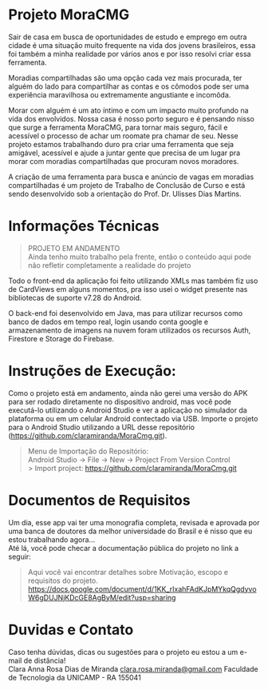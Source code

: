 # Projeto MoraCMG
Sair de casa em busca de oportunidades de estudo e emprego em outra cidade é uma situação muito frequente na vida dos jovens brasileiros, essa foi também a minha realidade por vários anos e por isso resolvi criar essa ferramenta. <br>

  Moradias compartilhadas são uma opção cada vez mais procurada, ter alguém do lado para compartilhar as contas e os cômodos pode ser uma experiência maravilhosa ou extremamente angustiante e incomôda.<br> 
  
   Morar com alguém é um ato íntimo e com um impacto muito profundo na vida dos envolvidos. Nossa casa é nosso porto seguro e é pensando nisso que surge a ferramenta MoraCMG, para tornar mais seguro, fácil e acessível o processo de achar um roomate pra chamar de seu. Nesse projeto estamos trabalhando duro pra criar uma ferramenta que seja amigável, acessível e ajude a juntar gente que precisa de um lugar pra morar com moradias compartilhadas que procuram novos moradores.<br>
   
   A criação de uma ferramenta para busca e anúncio de vagas em moradias compartilhadas é um projeto de Trabalho de Conclusão de Curso e está sendo desenvolvido sob a orientação do Prof. Dr. Ulisses Dias Martins.

  
# Informações Técnicas
  > PROJETO EM ANDAMENTO <br>
  > Ainda tenho muito trabalho pela frente, então o conteúdo aqui pode não refletir completamente a realidade do projeto<br>

  Todo o front-end da aplicação foi feito utilizando XMLs mas também fiz uso de CardViews em alguns momentos, pra isso usei o widget presente nas bibliotecas de suporte v7.28 do Android. <br>
  
  O back-end foi desenvolvido em Java, mas para utilizar recursos como banco de dados em tempo real, login usando conta google e armazenamento de imagens na nuvem foram utilizados os recursos Auth, Firestore e Storage do Firebase.<br>
  
  
 # Instruções de Execução:
  Como o projeto está em andamento, ainda não gerei uma versão do APK para ser rodado diretamente no dispositivo android, mas você pode executá-lo utilizando o Android Studio e ver a aplicação no simulador da plataforma ou em um celular Android contectado via USB.
  Importe o projeto para o Android Studio utilizando a URL desse repositório (https://github.com/claramiranda/MoraCmg.git).<br>
  
  > Menu de Importação do Repositório: <br>
  > Android Studio -> File -> New -> Project From Version Control <br>
	> Import project: https://github.com/claramiranda/MoraCmg.git <br>
  
 # Documentos de Requisitos
  Um dia, esse app vai ter uma monografia completa, revisada e aprovada por uma banca de doutores da melhor universidade do Brasil e é nisso que eu estou trabalhando agora...<br>
  Até lá, você pode checar a documentação pública do projeto no link a seguir:<br>
  
  > Aqui você vai encontrar detalhes sobre Motivação, escopo e requisitos do projeto.<br>
  > https://docs.google.com/document/d/1KK_rIxahFAdKJpMYkqQgdyvoW6gDUJNjKDcGE8AgByM/edit?usp=sharing<br>
  
  
 # Duvidas e Contato
  Caso tenha dúvidas, dicas ou sugestões para o projeto eu estou a um e-mail de distância!<br>
  Clara Anna Rosa Dias de Miranda
  clara.rosa.miranda@gmail.com
  Faculdade de Tecnologia da UNICAMP - RA 155041
  
